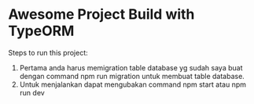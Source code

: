 # Awesome Project Build with TypeORM

Steps to run this project:

1. Pertama anda harus memigration table database yg sudah saya buat dengan command
   npm run migration untuk membuat table database.
2. Untuk menjalankan dapat mengubakan command npm start atau npm run dev
